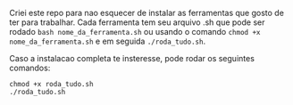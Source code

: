 Criei este repo para nao esquecer de instalar as ferramentas que gosto de ter para trabalhar. Cada ferramenta tem seu arquivo .sh que pode ser rodado `bash nome_da_ferramenta.sh` ou usando o comando `chmod +x nome_da_ferramenta.sh` e em seguida `./roda_tudo.sh`.

Caso a instalacao completa te insteresse, pode rodar os seguintes comandos:

```
chmod +x roda_tudo.sh
./roda_tudo.sh
```